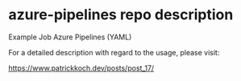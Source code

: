 # azure-pipelines repo description

Example Job Azure Pipelines (YAML)

For a  detailed description with regard to the usage, please visit:

https://www.patrickkoch.dev/posts/post_17/


